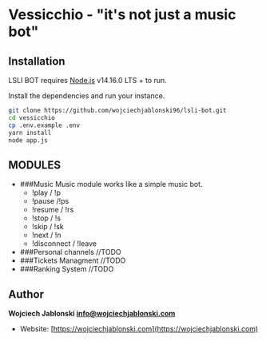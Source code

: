 # Vessicchio - "it's not just a music bot"


## Installation

LSLI BOT requires [Node.js](https://nodejs.org/) v14.16.0 LTS + to run.

Install the dependencies and run your instance.

```sh
git clone https://github.com/wojciechjablonski96/lsli-bot.git
cd vessicchio
cp .env.example .env
yarn install
node app.js
```

## MODULES

- ###Music
  Music module works like a simple music bot. 
  - !play / !p
  - !pause /!ps
  - !resume / !rs
  - !stop / !s
  - !skip / !sk
  - !next / !n
  - !disconnect / !leave
- ###Personal channels
  //TODO
- ###Tickets Managment
  //TODO
- ###Ranking System
  //TODO
## Author

**Wojciech Jablonski <info@wojciechjablonski.com>**

* Website: [https://wojciechjablonski.com](https://wojciechjablonski.com)

[//]: #
[NodeJS]: <https://nodejs.org/>